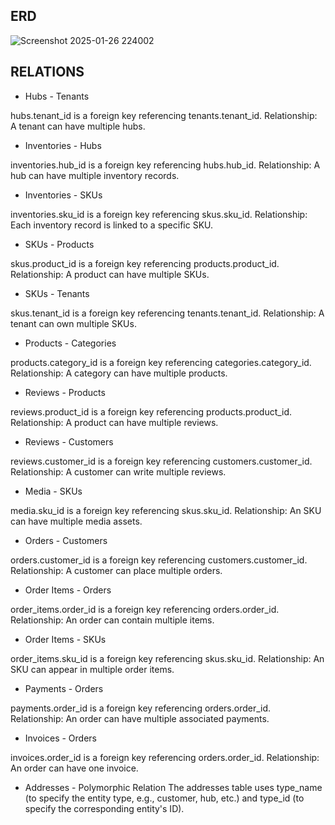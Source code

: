 ## ERD
![Screenshot 2025-01-26 224002](https://github.com/user-attachments/assets/9e2debba-381d-4215-8bb6-34ac90582291)


## RELATIONS
- Hubs - Tenants

hubs.tenant_id is a foreign key referencing tenants.tenant_id.
Relationship: A tenant can have multiple hubs.

- Inventories - Hubs

inventories.hub_id is a foreign key referencing hubs.hub_id.
Relationship: A hub can have multiple inventory records.

- Inventories - SKUs

inventories.sku_id is a foreign key referencing skus.sku_id.
Relationship: Each inventory record is linked to a specific SKU.

- SKUs - Products

skus.product_id is a foreign key referencing products.product_id.
Relationship: A product can have multiple SKUs.

- SKUs - Tenants

skus.tenant_id is a foreign key referencing tenants.tenant_id.
Relationship: A tenant can own multiple SKUs.

- Products - Categories

products.category_id is a foreign key referencing categories.category_id.
Relationship: A category can have multiple products.

- Reviews - Products

reviews.product_id is a foreign key referencing products.product_id.
Relationship: A product can have multiple reviews.

- Reviews - Customers

reviews.customer_id is a foreign key referencing customers.customer_id.
Relationship: A customer can write multiple reviews.

- Media - SKUs

media.sku_id is a foreign key referencing skus.sku_id.
Relationship: An SKU can have multiple media assets.

- Orders - Customers

orders.customer_id is a foreign key referencing customers.customer_id.
Relationship: A customer can place multiple orders.

- Order Items - Orders

order_items.order_id is a foreign key referencing orders.order_id.
Relationship: An order can contain multiple items.

- Order Items - SKUs

order_items.sku_id is a foreign key referencing skus.sku_id.
Relationship: An SKU can appear in multiple order items.

- Payments - Orders

payments.order_id is a foreign key referencing orders.order_id.
Relationship: An order can have multiple associated payments.

- Invoices - Orders

invoices.order_id is a foreign key referencing orders.order_id.
Relationship: An order can have one invoice.

- Addresses - Polymorphic Relation
The addresses table uses type_name (to specify the entity type, e.g., customer, hub, etc.) and type_id (to specify the corresponding entity's ID).
